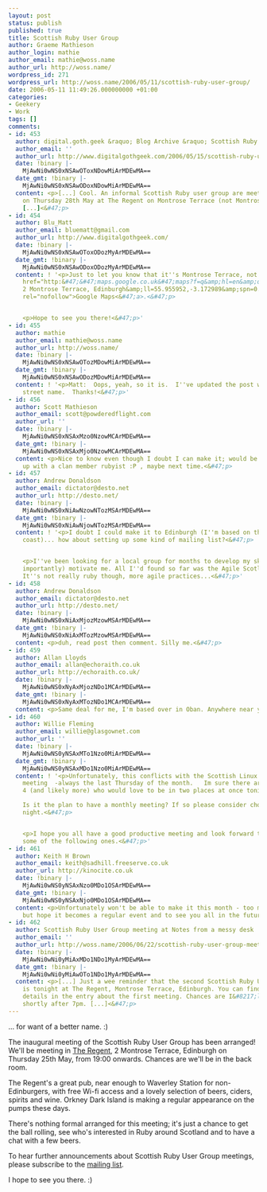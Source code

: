 ```yaml
---
layout: post
status: publish
published: true
title: Scottish Ruby User Group
author: Graeme Mathieson
author_login: mathie
author_email: mathie@woss.name
author_url: http://woss.name/
wordpress_id: 271
wordpress_url: http://woss.name/2006/05/11/scottish-ruby-user-group/
date: 2006-05-11 11:49:26.000000000 +01:00
categories:
- Geekery
- Work
tags: []
comments:
- id: 453
  author: digital.goth.geek &raquo; Blog Archive &raquo; Scottish Ruby User Group
  author_email: ''
  author_url: http://www.digitalgothgeek.com/2006/05/15/scottish-ruby-user-group/
  date: !binary |-
    MjAwNi0wNS0xNSAwOToxNDowMiArMDEwMA==
  date_gmt: !binary |-
    MjAwNi0wNS0xNSAwODoxNDowMiArMDEwMA==
  content: <p>[...] Cool. An informal Scottish Ruby user group are meeting in Edinburgh
    on Thursday 28th May at The Regent on Montrose Terrace (not Montrose Street).
    [...]<&#47;p>
- id: 454
  author: Blu_Matt
  author_email: bluematt@gmail.com
  author_url: http://www.digitalgothgeek.com/
  date: !binary |-
    MjAwNi0wNS0xNSAwOToxODozMyArMDEwMA==
  date_gmt: !binary |-
    MjAwNi0wNS0xNSAwODoxODozMyArMDEwMA==
  content: ! '<p>Just to let you know that it''s Montrose Terrace, not Montrose Street.  <a
    href="http:&#47;&#47;maps.google.co.uk&#47;maps?f=q&amp;hl=en&amp;q=The Regent,
    2 Montrose Terrace, Edinburgh&amp;ll=55.955952,-3.172989&amp;spn=0.014247,0.022745&amp;om=1"
    rel="nofollow">Google Maps<&#47;a>.<&#47;p>


    <p>Hope to see you there!<&#47;p>'
- id: 455
  author: mathie
  author_email: mathie@woss.name
  author_url: http://woss.name/
  date: !binary |-
    MjAwNi0wNS0xNSAwOTozMDowMiArMDEwMA==
  date_gmt: !binary |-
    MjAwNi0wNS0xNSAwODozMDowMiArMDEwMA==
  content: ! '<p>Matt:  Oops, yeah, so it is.  I''ve updated the post with the correct
    street name.  Thanks!<&#47;p>'
- id: 456
  author: Scott Mathieson
  author_email: scott@powderedflight.com
  author_url: ''
  date: !binary |-
    MjAwNi0wNS0xNSAxMzo0NzowMCArMDEwMA==
  date_gmt: !binary |-
    MjAwNi0wNS0xNSAxMjo0NzowMCArMDEwMA==
  content: <p>Nice to know even though I doubt I can make it; would be nice to hook
    up with a clan member rubyist :P , maybe next time.<&#47;p>
- id: 457
  author: Andrew Donaldson
  author_email: dictator@desto.net
  author_url: http://desto.net/
  date: !binary |-
    MjAwNi0wNS0xNiAwNzowNTozMSArMDEwMA==
  date_gmt: !binary |-
    MjAwNi0wNS0xNiAwNjowNTozMSArMDEwMA==
  content: ! '<p>I doubt I could make it to Edinburgh (I''m based on the far west
    coast)... how about setting up some kind of mailing list?<&#47;p>


    <p>I''ve been looking for a local group for months to develop my skills and (more
    importantly) motivate me. All I''d found so far was the Agile Scotland group (ClarkeChing.com).
    It''s not really ruby though, more agile practices...<&#47;p>'
- id: 458
  author: Andrew Donaldson
  author_email: dictator@desto.net
  author_url: http://desto.net/
  date: !binary |-
    MjAwNi0wNS0xNiAxMjozMzowMSArMDEwMA==
  date_gmt: !binary |-
    MjAwNi0wNS0xNiAxMTozMzowMSArMDEwMA==
  content: <p>duh, read post then comment. Silly me.<&#47;p>
- id: 459
  author: Allan Lloyds
  author_email: allan@echoraith.co.uk
  author_url: http://echoraith.co.uk/
  date: !binary |-
    MjAwNi0wNS0xNyAxMjozNDo1MCArMDEwMA==
  date_gmt: !binary |-
    MjAwNi0wNS0xNyAxMTozNDo1MCArMDEwMA==
  content: <p>Same deal for me, I'm based over in Oban. Anywhere near you Andrew?<&#47;p>
- id: 460
  author: Willie Fleming
  author_email: willie@glasgownet.com
  author_url: ''
  date: !binary |-
    MjAwNi0wNS0yNSAxMTo1Nzo0MiArMDEwMA==
  date_gmt: !binary |-
    MjAwNi0wNS0yNSAxMDo1Nzo0MiArMDEwMA==
  content: ! '<p>Unfortunately, this conflicts with the Scottish Linux User Group
    meeting  -always the last Thursday of the month.   Im sure there are at least
    4 (and likely more) who would love to be in two places at once tonight.

    Is it the plan to have a monthly meeting? If so please consider choosing a different
    night.<&#47;p>


    <p>I hope you all have a good productive meeting and look forward to being at
    some of the following ones.<&#47;p>'
- id: 461
  author: Keith H Brown
  author_email: keith@sadhill.freeserve.co.uk
  author_url: http://kinocite.co.uk
  date: !binary |-
    MjAwNi0wNS0yNSAxNzo0MDo1OSArMDEwMA==
  date_gmt: !binary |-
    MjAwNi0wNS0yNSAxNjo0MDo1OSArMDEwMA==
  content: <p>Unfortunately won't be able to make it this month - too much to do -
    but hope it becomes a regular event and to see you all in the future.<&#47;p>
- id: 462
  author: Scottish Ruby User Group meeting at Notes from a messy desk
  author_email: ''
  author_url: http://woss.name/2006/06/22/scottish-ruby-user-group-meeting/
  date: !binary |-
    MjAwNi0wNi0yMiAxMDo1NDo1MyArMDEwMA==
  date_gmt: !binary |-
    MjAwNi0wNi0yMiAwOTo1NDo1MyArMDEwMA==
  content: <p>[...] Just a wee reminder that the second Scottish Ruby User Group meeting
    is tonight at The Regent, Montrose Terrace, Edinburgh. You can find out the full
    details in the entry about the first meeting. Chances are I&#8217;ll be there
    shortly after 7pm. [...]<&#47;p>
---
```

... for want of a better name. :)

The inaugural meeting of the Scottish Ruby User Group has been arranged!  We'll be meeting in [The Regent](http:&#47;&#47;www.beerintheevening.com&#47;pubs&#47;s&#47;17&#47;17127&#47;Regent&#47;Edinburgh), 2 Montrose Terrace, Edinburgh on Thursday 25th May, from 19:00 onwards.  Chances are we'll be in the back room.

The Regent's a great pub, near enough to Waverley Station for non-Edinburgers, with free Wi-fi access and a lovely selection of beers, ciders, spirits and wine.  Orkney Dark Island is making a regular appearance on the pumps these days.

There's nothing formal arranged for this meeting; it's just a chance to get the ball rolling, see who's interested in Ruby around Scotland and to have a chat with a few beers.

To hear further announcements about Scottish Ruby User Group meetings, please subscribe to the [mailing list](http:&#47;&#47;lists.rubaidh.com&#47;listinfo.cgi&#47;scotruby-rubaidh.com).

I hope to see you there. :)
